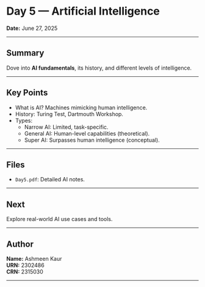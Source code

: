# Day 5 — Artificial Intelligence

**Date:** June 27, 2025

---

## Summary

Dove into **AI fundamentals**, its history, and different levels of intelligence.

---

## Key Points

- What is AI? Machines mimicking human intelligence.
- History: Turing Test, Dartmouth Workshop.
- Types:
  - Narrow AI: Limited, task-specific.
  - General AI: Human-level capabilities (theoretical).
  - Super AI: Surpasses human intelligence (conceptual).

---

## Files

- `Day5.pdf`: Detailed AI notes.

---

## Next

Explore real-world AI use cases and tools.

---

## Author

**Name:** Ashmeen Kaur  
**URN:** 2302486  
**CRN:** 2315030

---
